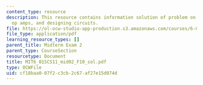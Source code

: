```yaml
---
content_type: resource
description: This resource contains information solution of problem on analyzing circuit,
  op amps, and designing circuits.
file: https://ol-ocw-studio-app-production.s3.amazonaws.com/courses/6-01sc-introduction-to-electrical-engineering-and-computer-science-i-spring-2011/cf18baa007f2c3cb2c67af27e15d074d_MIT6_01SCS11_mid02_F10_sol.pdf
file_type: application/pdf
learning_resource_types: []
parent_title: Midterm Exam 2
parent_type: CourseSection
resourcetype: Document
title: MIT6_01SCS11_mid02_F10_sol.pdf
type: OCWFile
uid: cf18baa0-07f2-c3cb-2c67-af27e15d074d
---
```

